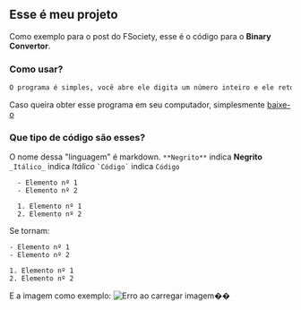 ## Esse é meu projeto

Como exemplo para o post do FSociety, esse é o código para o **Binary Convertor**.

### Como usar?

```markdown
O programa é simples, você abre ele digita um número inteiro e ele retornará esse número em binário.
```

Caso queira obter esse programa em seu computador, simplesmente [baixe-o](https://github.com/MasterTuto/Binary-Convertor/archive/master.zip)

### Que tipo de código são esses?
  O nome dessa "linguagem" é markdown.
` **Negrito** ` indica **Negrito**
` _Itálico_ ` indica _Itálico_
`` `Código` `` indica `Código`
  
  ```
    - Elemento nº 1
    - Elemento nº 2
    
    1. Elemento nº 1
    2. Elemento nº 2
  ```
  
  Se tornam:
  
  
    - Elemento nº 1
    - Elemento nº 2
    
    1. Elemento nº 1
    2. Elemento nº 2

E a imagem como exemplo:
![Erro ao carregar imagem](https://forum.fsocietybrasil.org/images/vienna/logo.png)��

